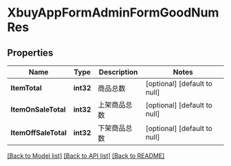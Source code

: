 # XbuyAppFormAdminFormGoodNumRes

## Properties
Name | Type | Description | Notes
------------ | ------------- | ------------- | -------------
**ItemTotal** | **int32** | 商品总数 | [optional] [default to null]
**ItemOnSaleTotal** | **int32** | 上架商品总数 | [optional] [default to null]
**ItemOffSaleTotal** | **int32** | 下架商品总数 | [optional] [default to null]

[[Back to Model list]](../README.md#documentation-for-models) [[Back to API list]](../README.md#documentation-for-api-endpoints) [[Back to README]](../README.md)

